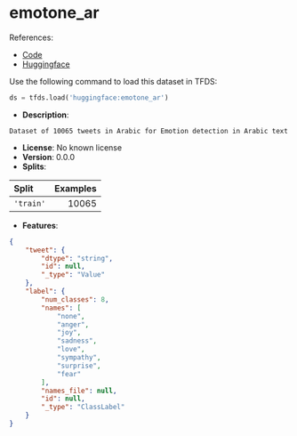# emotone_ar

References:

*   [Code](https://github.com/huggingface/datasets/blob/master/datasets/emotone_ar)
*   [Huggingface](https://huggingface.co/datasets/emotone_ar)



Use the following command to load this dataset in TFDS:

```python
ds = tfds.load('huggingface:emotone_ar')
```

*   **Description**:

```
Dataset of 10065 tweets in Arabic for Emotion detection in Arabic text
```

*   **License**: No known license
*   **Version**: 0.0.0
*   **Splits**:

Split  | Examples
:----- | -------:
`'train'` | 10065

*   **Features**:

```json
{
    "tweet": {
        "dtype": "string",
        "id": null,
        "_type": "Value"
    },
    "label": {
        "num_classes": 8,
        "names": [
            "none",
            "anger",
            "joy",
            "sadness",
            "love",
            "sympathy",
            "surprise",
            "fear"
        ],
        "names_file": null,
        "id": null,
        "_type": "ClassLabel"
    }
}
```


